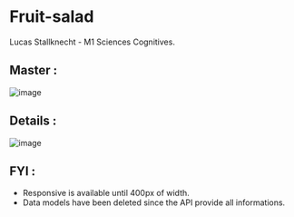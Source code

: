 # Fruit-salad

Lucas Stallknecht - M1 Sciences Cognitives.

## Master : 
![image](https://user-images.githubusercontent.com/124690694/234880636-83cad2f0-4a39-423a-b397-70642152a6a3.png)

## Details : 
![image](https://user-images.githubusercontent.com/124690694/231419054-48218d22-2ad3-4630-938e-62099b0b16a5.png)

## FYI : 
- Responsive is available until 400px of width. 
- Data models have been deleted since the API provide all informations.
